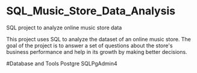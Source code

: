 # SQL_Music_Store_Data_Analysis
SQL project to analyze online music store data 

This project uses SQL to analyze the dataset of an online music store. The goal of the project is to answer a set of questions about the store's business performance and help in its growth by making better decisions.


#Database and Tools Postgre SQLPgAdmin4
